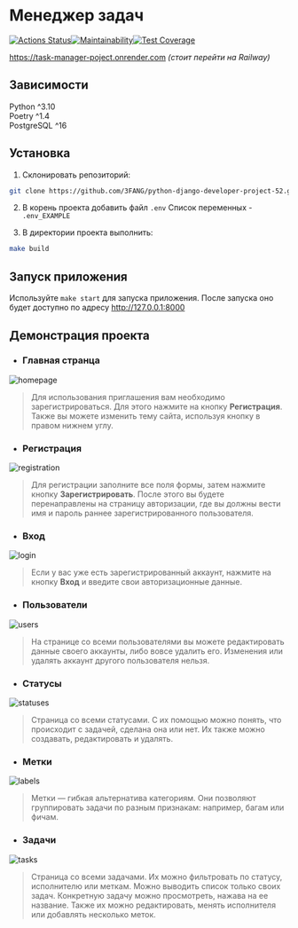 # Менеджер задач
[![Actions Status](https://github.com/3FANG/python-django-developer-project-52/actions/workflows/task-manager-check.yml/badge.svg)](https://github.com/3FANG/python-django-developer-project-52/actions)[![Maintainability](https://api.codeclimate.com/v1/badges/476a969f4e489a4446bd/maintainability)](https://codeclimate.com/github/3FANG/python-django-developer-project-52/maintainability)[![Test Coverage](https://api.codeclimate.com/v1/badges/476a969f4e489a4446bd/test_coverage)](https://codeclimate.com/github/3FANG/python-django-developer-project-52/test_coverage)

https://task-manager-poject.onrender.com _(стоит перейти на Railway)_

## Зависимости
Python ^3.10  
Poetry ^1.4  
PostgreSQL ^16

## Установка
1. Склонировать репозиторий:
 ```bash
 git clone https://github.com/3FANG/python-django-developer-project-52.git
 ```
2. В корень проекта добавить файл ```.env``` Список переменных - ```.env_EXAMPLE```

3. В директории проекта выполнить:
 ```bash
 make build 
```
## Запуск приложения
Используйте ```make start``` для запуска приложения. После запуска оно будет доступно по адресу http://127.0.0.1:8000

## Демонстрация проекта

- ### Главная странца

![homepage](https://github.com/3FANG/python-django-developer-project-52/assets/111867964/1f38599c-a593-4383-8ec0-739de9a5a561)

> Для использования приглашения вам необходимо зарегистрироваться. Для этого нажмите на кнопку **Регистрация**. Также вы можете изменить тему сайта, используя кнопку в правом нижнем углу.

- ### Регистрация

![registration](https://github.com/3FANG/python-django-developer-project-52/assets/111867964/a0e8f6c6-b528-4445-bc9b-1c8c9393a4db)

> Для регистрации заполните все поля формы, затем нажмите кнопку **Зарегистрировать**. После этого вы будете перенаправлены на страницу авторизации, где вы должны вести имя и пароль раннее зарегистрированного пользователя.

- ### Вход

![login](https://github.com/3FANG/python-django-developer-project-52/assets/111867964/b5aae5c6-264f-4b50-8535-83db6b09026a)

> Если у вас уже есть зарегистрированный аккаунт, нажмите на кнопку **Вход** и введите свои авторизационные данные.

- ### Пользователи

![users](https://github.com/3FANG/python-django-developer-project-52/assets/111867964/0ecad08b-f6dc-46e4-a98d-bfbfe16175be)

> На странице со всеми пользователями вы можете редактировать данные своего аккаунты, либо вовсе удалить его. Изменения или удалять аккаунт другого пользователя нельзя.

- ### Статусы

![statuses](https://github.com/3FANG/python-django-developer-project-52/assets/111867964/0691b374-f63b-445e-bdd7-edc3e75dcc63)

> Страница со всеми статусами. С их помощью можно понять, что происходит с задачей, сделана она или нет. Их также можно создавать, редактировать и удалять.

- ### Метки

![labels](https://github.com/3FANG/python-django-developer-project-52/assets/111867964/75b059ef-5ccc-44ef-9b93-4b07254cc08d)

> Метки — гибкая альтернатива категориям. Они позволяют группировать задачи по разным признакам: например, багам или фичам.

- ### Задачи

![tasks](https://github.com/3FANG/python-django-developer-project-52/assets/111867964/d0f6a8f6-1327-4703-8c58-c744f961dfaf)

> Страница со всеми задачами. Их можно фильтровать по статусу, исполнителю или меткам. Можно выводить список только своих задач. Конкретную задачу можно просмотреть, нажава на ее название. Также их можно редактировать, менять исполнителя или добавлять несколько меток.

